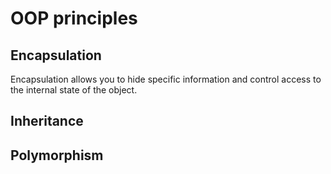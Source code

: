 # OOP principles

## Encapsulation

Encapsulation allows you to hide specific information and control access to the internal state of the object.

## Inheritance

## Polymorphism